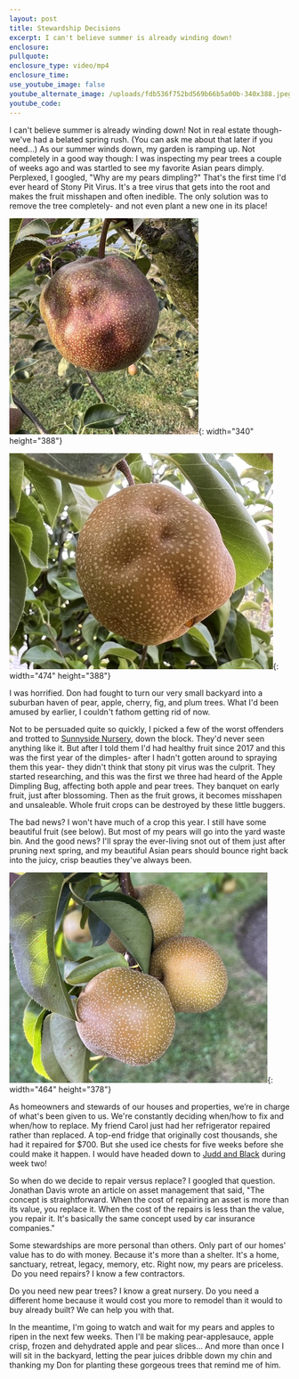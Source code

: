 ```yaml
---
layout: post
title: Stewardship Decisions
excerpt: I can't believe summer is already winding down!
enclosure:
pullquote:
enclosure_type: video/mp4
enclosure_time:
use_youtube_image: false
youtube_alternate_image: /uploads/fdb536f752bd569b66b5a00b-340x388.jpeg
youtube_code:
---
```

I can't believe summer is already winding down! Not in real estate though- we've had a belated spring rush. (You can ask me about that later if you need…) As our summer winds down, my garden is ramping up. Not completely in a good way though: I was inspecting my pear trees a couple of weeks ago and was startled to see my favorite Asian pears dimply. Perplexed, I googled, "Why are my pears dimpling?" That's the first time I'd ever heard of Stony Pit Virus. It's a tree virus that gets into the root and makes the fruit misshapen and often inedible. The only solution was to remove the tree completely- and not even plant a new one in its place!

![](/uploads/fdb536f752bd569b66b5a00b-340x388.jpeg){: width="340" height="388"}

![](/uploads/8997d2f8caa410e47d435084-474x388.jpeg){: width="474" height="388"}

I was horrified. Don had fought to turn our very small backyard into a suburban haven of pear, apple, cherry, fig, and plum trees. What I'd been amused by earlier, I couldn't fathom getting rid of now. &nbsp;

Not to be persuaded quite so quickly, I picked a few of the worst offenders and trotted to&nbsp;[Sunnyside Nursery](https://www.sunnysidenursery.net/), down the block. They'd never seen anything like it. But after I told them I'd had healthy fruit since 2017 and this was the first year of the dimples- after I hadn't gotten around to spraying them this year- they didn't think that stony pit virus was the culprit. They started researching, and this was the first we three had heard of the Apple Dimpling Bug, affecting both apple and pear trees. They banquet on early fruit, just after blossoming. Then as the fruit grows, it becomes misshapen and unsaleable. Whole fruit crops can be destroyed by these little buggers.&nbsp;

The bad news? I won't have much of a crop this year. I still have some beautiful fruit (see below). But most of my pears will go into the yard waste bin. And the good news? I'll spray the ever-living snot out of them just after pruning next spring, and my beautiful Asian pears should bounce right back into the juicy, crisp beauties they've always been.

![](/uploads/f7b2bdc7975380b934565c0e-464x378.jpeg){: width="464" height="378"}

As homeowners and stewards of our houses and properties, we’re in charge of what's been given to us. We're constantly deciding when/how to fix and when/how to replace. My friend Carol just had her refrigerator repaired rather than replaced. A top-end fridge that originally cost thousands, she had it repaired for $700. But she used ice chests for five weeks before she could make it happen. I would have headed down to&nbsp;[Judd and Black](https://www.juddblack.com/)&nbsp;during week two! &nbsp;

So when do we decide to repair versus replace? I googled that question. Jonathan Davis wrote an article on asset management that said, "The concept is straightforward. When the cost of repairing an asset is more than its value, you replace it. When the cost of the repairs is less than the value, you repair it. It's basically the same concept used by car insurance companies."&nbsp;

Some stewardships are more personal than others. Only part of our homes' value has to do with money. Because it's more than a shelter. It's a home, sanctuary, retreat, legacy, memory, etc. Right now, my pears are priceless. &nbsp;Do you need repairs? I know a few contractors.

Do you need new pear trees? I know a great nursery. Do you need a different home because it would cost you more to remodel than it would to buy already built? We can help you with that.

In the meantime, I'm going to watch and wait for my pears and apples to ripen in the next few weeks. Then I'll be making pear-applesauce, apple crisp, frozen and dehydrated apple and pear slices… And more than once I will sit in the backyard, letting the pear juices dribble down my chin and thanking my Don for planting these gorgeous trees that remind me of him.